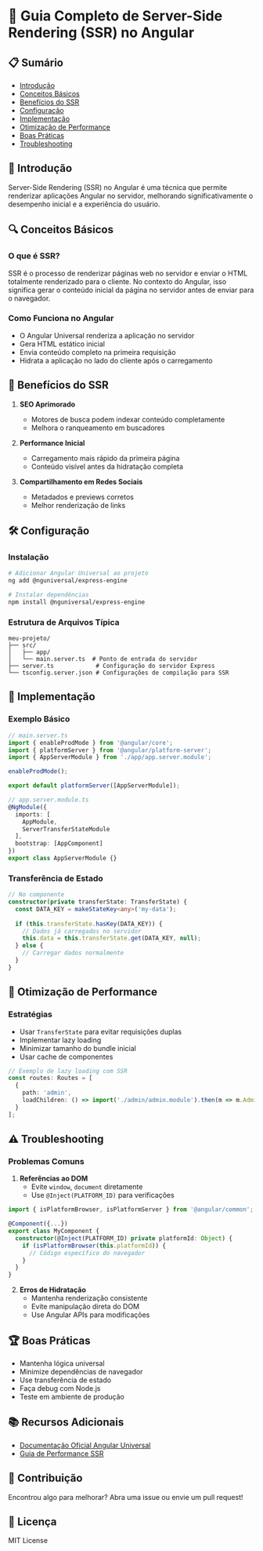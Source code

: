 # 🚀 Guia Completo de Server-Side Rendering (SSR) no Angular

## 📋 Sumário
- [Introdução](#-introdução)
- [Conceitos Básicos](#-conceitos-básicos)
- [Benefícios do SSR](#-benefícios-do-ssr)
- [Configuração](#-configuração)
- [Implementação](#-implementação)
- [Otimização de Performance](#-otimização-de-performance)
- [Boas Práticas](#-boas-práticas)
- [Troubleshooting](#-troubleshooting)

## 📝 Introdução

Server-Side Rendering (SSR) no Angular é uma técnica que permite renderizar aplicações Angular no servidor, melhorando significativamente o desempenho inicial e a experiência do usuário.

## 🔍 Conceitos Básicos

### O que é SSR?
SSR é o processo de renderizar páginas web no servidor e enviar o HTML totalmente renderizado para o cliente. No contexto do Angular, isso significa gerar o conteúdo inicial da página no servidor antes de enviar para o navegador.

### Como Funciona no Angular
- O Angular Universal renderiza a aplicação no servidor
- Gera HTML estático inicial
- Envia conteúdo completo na primeira requisição
- Hidrata a aplicação no lado do cliente após o carregamento

## 🌟 Benefícios do SSR

1. **SEO Aprimorado**
   - Motores de busca podem indexar conteúdo completamente
   - Melhora o ranqueamento em buscadores

2. **Performance Inicial**
   - Carregamento mais rápido da primeira página
   - Conteúdo visível antes da hidratação completa

3. **Compartilhamento em Redes Sociais**
   - Metadados e previews corretos
   - Melhor renderização de links

## 🛠 Configuração

### Instalação

```bash
# Adicionar Angular Universal ao projeto
ng add @nguniversal/express-engine

# Instalar dependências
npm install @nguniversal/express-engine
```

### Estrutura de Arquivos Típica
```
meu-projeto/
├── src/
│   ├── app/
│   └── main.server.ts  # Ponto de entrada do servidor
├── server.ts            # Configuração do servidor Express
└── tsconfig.server.json # Configurações de compilação para SSR
```

## 🚀 Implementação

### Exemplo Básico

```typescript
// main.server.ts
import { enableProdMode } from '@angular/core';
import { platformServer } from '@angular/platform-server';
import { AppServerModule } from './app/app.server.module';

enableProdMode();

export default platformServer([AppServerModule]);

// app.server.module.ts
@NgModule({
  imports: [
    AppModule,
    ServerTransferStateModule
  ],
  bootstrap: [AppComponent]
})
export class AppServerModule {}
```

### Transferência de Estado

```typescript
// No componente
constructor(private transferState: TransferState) {
  const DATA_KEY = makeStateKey<any>('my-data');
  
  if (this.transferState.hasKey(DATA_KEY)) {
    // Dados já carregados no servidor
    this.data = this.transferState.get(DATA_KEY, null);
  } else {
    // Carregar dados normalmente
  }
}
```

## 🚀 Otimização de Performance

### Estratégias
- Usar `TransferState` para evitar requisições duplas
- Implementar lazy loading
- Minimizar tamanho do bundle inicial
- Usar cache de componentes

```typescript
// Exemplo de lazy loading com SSR
const routes: Routes = [
  { 
    path: 'admin', 
    loadChildren: () => import('./admin/admin.module').then(m => m.AdminModule)
  }
];
```

## ⚠️ Troubleshooting

### Problemas Comuns
1. **Referências ao DOM**
   - Evite `window`, `document` diretamente
   - Use `@Inject(PLATFORM_ID)` para verificações

```typescript
import { isPlatformBrowser, isPlatformServer } from '@angular/common';

@Component({...})
export class MyComponent {
  constructor(@Inject(PLATFORM_ID) private platformId: Object) {
    if (isPlatformBrowser(this.platformId)) {
      // Código específico do navegador
    }
  }
}
```

2. **Erros de Hidratação**
   - Mantenha renderização consistente
   - Evite manipulação direta do DOM
   - Use Angular APIs para modificações

## 🏆 Boas Práticas

- Mantenha lógica universal
- Minimize dependências de navegador
- Use transferência de estado
- Faça debug com Node.js
- Teste em ambiente de produção

## 📚 Recursos Adicionais

- [Documentação Oficial Angular Universal](https://angular.io/guide/universal)
- [Guia de Performance SSR](https://web.dev/performance-get-started/)

## 🤝 Contribuição

Encontrou algo para melhorar? Abra uma issue ou envie um pull request!

## 📜 Licença

MIT License
